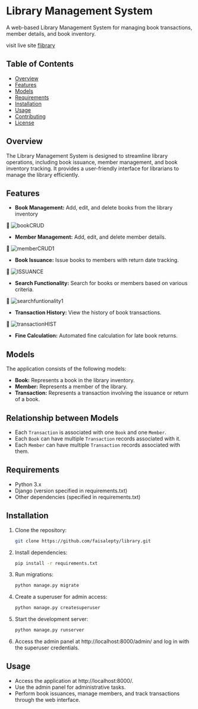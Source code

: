 # Library Management System

A web-based Library Management System for managing book transactions, member details, and book inventory.

visit live site [flibrary](https://flibrary-e74d3c51c3c0.herokuapp.com/)

## Table of Contents

- [Overview](#overview)
- [Features](#features)
- [Models](#models)
- [Requirements](#requirements)
- [Installation](#installation)
- [Usage](#usage)
- [Contributing](#contributing)
- [License](#license)

## Overview

The Library Management System is designed to streamline library operations, including book issuance, member management, and book inventory tracking. It provides a user-friendly interface for librarians to manage the library efficiently.

## Features

- **Book Management:** Add, edit, and delete books from the library inventory

🎥
  ![bookCRUD](https://github.com/faisalepty/library/assets/129375971/1319ed69-a328-4de0-b0d4-bec283317682)
- **Member Management:** Add, edit, and delete member details.

🎥
  ![memberCRUD1](https://github.com/faisalepty/library/assets/129375971/6374e36d-0733-417d-a089-78c214016d76)

- **Book Issuance:** Issue books to members with return date tracking.

🎥
![ISSUANCE](https://github.com/faisalepty/library/assets/129375971/a47f4765-1d46-4f82-9f09-bbc48c2da2d9)
 - **Search Functionality:** Search for books or members based on various criteria.

 🎥
   ![searchfuntionality1](https://github.com/faisalepty/library/assets/129375971/05e3f11d-3b3b-4dbb-a16d-ad1c1ac2f295)
- **Transaction History:** View the history of book transactions.

🎥
  ![transactionHIST](https://github.com/faisalepty/library/assets/129375971/71a71b4d-d13b-4d50-9503-358b43b327b5)
- **Fine Calculation:** Automated fine calculation for late book returns.

## Models

The application consists of the following models:

- **Book:** Represents a book in the library inventory.
- **Member:** Represents a member of the library.
- **Transaction:** Represents a transaction involving the issuance or return of a book.

## Relationship between Models

- Each `Transaction` is associated with one `Book` and one `Member`.
- Each `Book` can have multiple `Transaction` records associated with it.
- Each `Member` can have multiple `Transaction` records associated with them.


## Requirements

- Python 3.x
- Django (version specified in requirements.txt)
- Other dependencies (specified in requirements.txt)

## Installation

1. Clone the repository:

    ```bash
    git clone https://github.com/faisalepty/library.git
    ```

2. Install dependencies:

    ```bash
    pip install -r requirements.txt
    ```

3. Run migrations:

    ```bash
    python manage.py migrate
    ```

4. Create a superuser for admin access:

    ```bash
    python manage.py createsuperuser
    ```

5. Start the development server:

    ```bash
    python manage.py runserver
    ```

6. Access the admin panel at http://localhost:8000/admin/ and log in with the superuser credentials.

## Usage

- Access the application at http://localhost:8000/.
- Use the admin panel for administrative tasks.
- Perform book issuances, manage members, and track transactions through the web interface.

